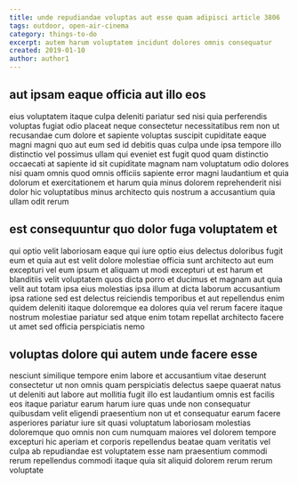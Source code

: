 ```yaml
---
title: unde repudiandae voluptas aut esse quam adipisci article 3806
tags: outdoor, open-air-cinema
category: things-to-do
excerpt: autem harum voluptatem incidunt dolores omnis consequatur
created: 2019-01-10
author: author1
---
```


## aut ipsam eaque officia aut illo eos

eius voluptatem itaque culpa deleniti pariatur sed nisi quia perferendis voluptas fugiat odio placeat neque consectetur necessitatibus rem non ut recusandae cum dolore et sapiente voluptas suscipit cupiditate eaque magni magni quo aut eum sed id debitis quas culpa unde ipsa tempore illo distinctio vel possimus ullam qui eveniet est fugit quod quam distinctio occaecati at sapiente id sit cupiditate magnam nam voluptatum odio dolores nisi quam omnis quod omnis officiis sapiente error magni laudantium et quia dolorum et exercitationem et harum quia minus dolorem reprehenderit nisi dolor hic voluptatibus minus architecto quis nostrum a accusantium quia ullam odit rerum

## est consequuntur quo dolor fuga voluptatem et

qui optio velit laboriosam eaque qui iure optio eius delectus doloribus fugit eum et quia aut est velit dolore molestiae officia sunt architecto aut eum excepturi vel eum ipsum et aliquam ut modi excepturi ut est harum et blanditiis velit voluptatem quos dicta porro et ducimus et magnam aut quia velit aut totam ipsa eius molestias ipsa illum at dicta laborum accusantium ipsa ratione sed est delectus reiciendis temporibus et aut repellendus enim quidem deleniti itaque doloremque ea dolores quia vel rerum facere itaque nostrum molestiae pariatur sed atque enim totam repellat architecto facere ut amet sed officia perspiciatis nemo

## voluptas dolore qui autem unde facere esse

nesciunt similique tempore enim labore et accusantium vitae deserunt consectetur ut non omnis quam perspiciatis delectus saepe quaerat natus ut deleniti aut labore aut mollitia fugit illo est laudantium omnis est facilis eos itaque pariatur earum harum iure quas unde non consequatur quibusdam velit eligendi praesentium non ut et consequatur earum facere asperiores pariatur iure sit quasi voluptatum laboriosam molestias doloremque quo omnis non cum numquam maiores vel dolorem tempore excepturi hic aperiam et corporis repellendus beatae quam veritatis vel culpa ab repudiandae est voluptatem esse nam praesentium commodi rerum repellendus commodi itaque quia sit aliquid dolorem rerum rerum voluptate
